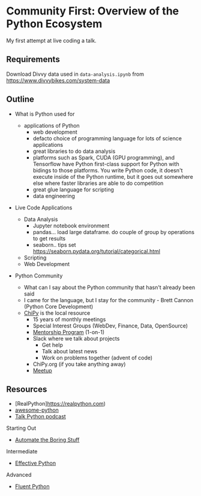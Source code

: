 # Community First: Overview of the Python Ecosystem

My first attempt at live coding a talk.

## Requirements

Download Divvy data used in `data-analysis.ipynb` from https://www.divvybikes.com/system-data

## Outline

- What is Python used for
  - applications of Python
    - web development
    - defacto choice of programming language for lots of science applications
    - great libraries to do data analysis
    - platforms such as Spark, CUDA (GPU programming), and Tensorflow have Python first-class support for Python with bidings to those platforms. You write Python code, it doesn't execute inside of the Python runtime, but it goes out somewhere else where faster libraries are able to do competition
    - great glue language for scripting
    - data engineering

- Live Code Applications
  - Data Analysis
    - Jupyter notebook environment
    - pandas... load large dataframe. do couple of group by operations to get results
    - seaborn.. tips set https://seaborn.pydata.org/tutorial/categorical.html
  - Scripting
  - Web Development

- Python Community
  - What can I say about the Python community that hasn't already been said
  - I came for the language, but I stay for the community - Brett Cannon (Python Core Development)
  - [ChiPy](https://www.chipy.org) is the local resource
    - 15 years of monthly meetings
    - Special Interest Groups (WebDev, Finance, Data, OpenSource)
    - [Mentorship Program](https://chipymentor.org/) (1-on-1)
    - Slack where we talk about projects
      - Get help
      - Talk about latest news
      - Work on problems together (advent of code)
    - ChiPy.org (if you take anything away)
    - [Meetup](https://www.meetup.com/_ChiPy_/)

## Resources

- [RealPython]https://realpython.com)
- [awesome-python](https://github.com/vinta/awesome-python)
- [Talk Python podcast](https://talkpython.fm/)

Starting Out

- [Automate the Boring Stuff](https://automatetheboringstuff.com/)

Intermediate

- [Effective Python](https://www.amazon.com/Effective-Python-Specific-Software-Development/dp/0134034287)

Advanced

- [Fluent Python](https://www.amazon.com/Fluent-Python-Concise-Effective-Programming/dp/1491946008)
